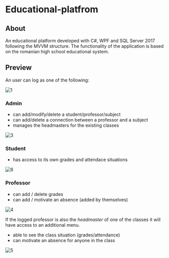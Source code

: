 # Educational-platfrom

## About
An educational platform developed with C#, WPF and SQL Server 2017 following the MVVM structure.
The functionality of the application is based on the romanian high school educational system.

## Preview

An user can log as one of the following:

![1](https://user-images.githubusercontent.com/65163209/120111388-6df6e500-c17a-11eb-8936-177e142678e2.PNG)

### Admin
* can add/modify/delete a student/professor/subject
* can add/delete a connection between a professor and a subject 
* manages the headmasters for the existing classes

![3](https://user-images.githubusercontent.com/65163209/120111408-836c0f00-c17a-11eb-8cd7-dda4ebea72e4.PNG)

### Student
* has access to its own grades and attendace situations

![6](https://user-images.githubusercontent.com/65163209/120111426-97177580-c17a-11eb-82cd-704d3d301521.PNG)

### Professor
* can add / delete grades
* can add / motivate an absence (added by themselves) 

![4](https://user-images.githubusercontent.com/65163209/120111443-ab5b7280-c17a-11eb-8607-df76e31eca1a.PNG)

If the logged professor is also the *headmaster* of one of the classes it will have access to  an additional menu.
* able to see the class situation (grades/attendance)
* can motivate an absence for anyone in the class 

![5](https://user-images.githubusercontent.com/65163209/120111447-ad253600-c17a-11eb-92aa-28010195a961.PNG)
